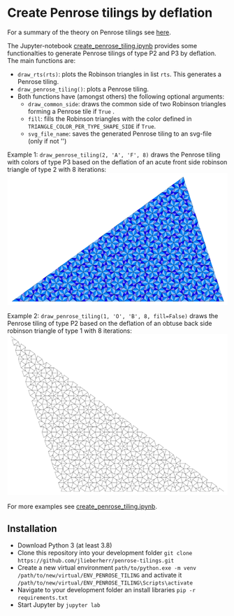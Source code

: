 # Create Penrose tilings by deflation

For a summary of the theory on Penrose tilings see [here](https://tartarus.org/~simon/20110412-penrose/penrose.xhtml).

The Jupyter-notebook [create_penrose_tiling.ipynb](https://github.com/jlieberherr/penrose-tilings/blob/main/create_penrose_tiling.ipynb) provides some functionalties to generate Penrose tilings of type P2 and P3 by deflation. The main functions are:
- ```draw_rts(rts)```: plots the Robinson triangles in list ```rts```. This generates a Penrose tiling.
- ```draw_penrose_tiling()```: plots a Penrose tiling.
- Both functions have (amongst others) the following optional arguments:
   - ```draw_common_side```: draws the common side of two Robinson triangles forming a Penrose tile if ```True``` .
   - ```fill```: fills the Robinson triangles with the color defined in ```TRIANGLE_COLOR_PER_TYPE_SHAPE_SIDE``` if ```True```.
   - ```svg_file_name```: saves the generated Penrose tiling to an svg-file (only if not '')
   
Example 1: ```draw_penrose_tiling(2, 'A', 'F', 8)``` draws the Penrose tiling with colors of type P3 based on the deflation of an acute front side robinson triangle of type 2 with 8 iterations:
![A P3 Penrose tiling](/images/filled_2_A_F_8.PNG)

Example 2: ```draw_penrose_tiling(1, 'O', 'B', 8, fill=False)``` draws the Penrose tiling of type P2 based on the deflation of an obtuse back side robinson triangle of type 1 with 8 iterations:
![A P2 Penrose tiling](/images/empty_1_O_B_8.PNG)

For more examples see [create_penrose_tiling.ipynb](https://github.com/jlieberherr/penrose-tilings/blob/main/create_penrose_tiling.ipynb).


## Installation
- Download Python 3 (at least 3.8)
- Clone this repository into your development folder ```git clone https://github.com/jlieberherr/penrose-tilings.git```
- Create a new virtual environment ```path/to/python.exe -m venv /path/to/new/virtual/ENV_PENROSE_TILING``` and activate it ```/path/to/new/virtual/ENV_PENROSE_TILING\Scripts\activate```
- Navigate to your development folder an install libraries ```pip -r requirements.txt```
- Start Jupyter by ```jupyter lab```

